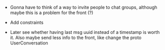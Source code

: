 - Gonna have to think of a way to invite people to chat groups, although maybe this is a problem for the front (?)

- Add constraints

- Later see whether having last msg uuid instead of a timestamp is worth it. Also maybe send less info to the front, like change the proto UserConversation
